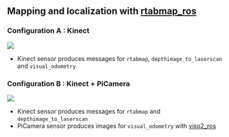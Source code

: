 
## Mapping and localization with [rtabmap_ros](http://wiki.ros.org/rtabmap_ros)


### Configuration A : Kinect

<img src="http://wiki.ros.org/rtabmap_ros/Tutorials/SetupOnYourRobot?action=AttachFile&do=get&target=setupD.png"/>

* Kinect sensor produces messages for `rtabmap`, `depthimage_to_laserscan` and `visual_odometry`






### Configuration B : Kinect + PiCamera

<img src="http://wiki.ros.org/rtabmap_ros/Tutorials/SetupOnYourRobot?action=AttachFile&do=get&target=setupA2.jpg"/>

* Kinect sensor produces messages for `rtabmap` and `depthimage_to_laserscan` 
* PiCamera sensor produces images for `visual_odometry` with [viso2_ros](http://wiki.ros.org/viso2_ros)


